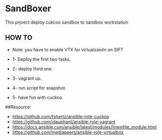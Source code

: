 # SandBoxer

This prjoect deploy cukcoo sandbox to sandbox workstation 

## HOW TO

* Note: you have to enable VTX for virtualzaiotn on SIFT

* 1- Deploy the first two tasks.
* 2- deploy third one.
* 3- vagrant up.
* 4- run script for snapshot.
* 5- have fun with cuckoo.





##Resource:

* https://github.com/fyhertz/ansible-role-cuckoo
* https://github.com/jdauphant/ansible-role-vagrant
* https://docs.ansible.com/ansible/latest/modules/lineinfile_module.html
* https://github.com/mediapeers/ansible-role-virtualbox
